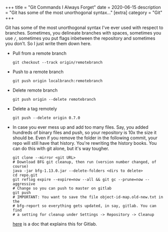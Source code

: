 +++
title = "Git Commands I Always Forget"
date = 2020-06-15
description = "Git has some of the most unorthogonal syntax..."
[extra]
category = "Git"
+++

Git has some of the most unorthogonal syntax I've ever used with respect to
branches.  Sometimes, you delineate branches with spaces, sometimes you use
`/`, sometimes you put flags inbetween the repository and sometimes you don't.
So I just write them down here.

- Pull from a remote branch
  ```
  git checkout --track origin/remotebranch
  ```

- Push to a remote branch
  ```
  git push origin localbranch:remotebranch
  ```

- Delete remote branch
  ```
  git push origin --delete remotebranch
  ```

- Delete a tag remotely
  ```
  git push --delete origin 0.7.0
  ```

- In case you ever mess up and add too many files. Say, you added hundreds of
  binary files and push, so your repository is 10x the size it should be. Even
  if you remove the folder in the following commit, your repo will still have
  that history. You're rewriting the history books. You can do this with git
  alone, but it's way tougher.
  ```
  git clone --mirror <git URL>
  # Download BFG git cleanup, then run (version number changed, of course)
  java -jar bfg-1.13.0.jar --delete-folders <dirs to delete>
  cd repo.git
  git reflog expire --expire=now --all && git gc --prune=now --aggressive
  # Change so you can push to master on gitlab
  git push
  # IMPORTANT: You want to save the file object-id-map.old-new.txt in the
  # bfg-report so everything gets updated, in say, gitlab. You can find
  # a setting for cleanup under Settings -> Repository -> Cleanup
  ```
  [here](https://docs.gitlab.com/ee/user/project/repository/reducing_the_repo_size_using_git.html)
  is a doc that explains this for Gitlab.

